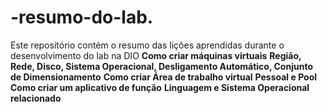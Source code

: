 # -resumo-do-lab.
Este repositório contém o resumo das lições aprendidas durante o desenvolvimento do lab na DIO
**Como criar máquinas virtuais**
**Região, Rede, Disco, Sistema Operacional, Desligamento Automático, Conjunto de Dimensionamento**
**Como criar Área de trabalho virtual**
**Pessoal e Pool**
**Como criar um aplicativo de função**
**Linguagem e Sistema Operacional relacionado**
